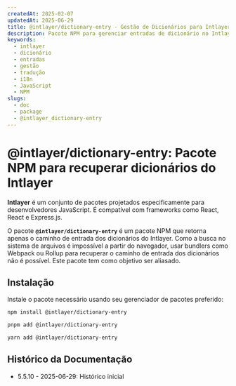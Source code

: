 ```yaml
---
createdAt: 2025-02-07
updatedAt: 2025-06-29
title: @intlayer/dictionary-entry - Gestão de Dicionários para Intlayer
description: Pacote NPM para gerenciar entradas de dicionário no Intlayer, fornecendo utilitários para criar, atualizar e organizar dicionários de tradução.
keywords:
  - intlayer
  - dicionário
  - entradas
  - gestão
  - tradução
  - i18n
  - JavaScript
  - NPM
slugs:
  - doc
  - package
  - @intlayer_dictionary-entry
---
```


# @intlayer/dictionary-entry: Pacote NPM para recuperar dicionários do Intlayer

**Intlayer** é um conjunto de pacotes projetados especificamente para desenvolvedores JavaScript. É compatível com frameworks como React, React e Express.js.

O pacote **`@intlayer/dictionary-entry`** é um pacote NPM que retorna apenas o caminho de entrada dos dicionários do Intlayer. Como a busca no sistema de arquivos é impossível a partir do navegador, usar bundlers como Webpack ou Rollup para recuperar o caminho de entrada dos dicionários não é possível. Este pacote tem como objetivo ser aliasado.

## Instalação

Instale o pacote necessário usando seu gerenciador de pacotes preferido:

```bash packageManager="npm"
npm install @intlayer/dictionary-entry
```

```bash packageManager="pnpm"
pnpm add @intlayer/dictionary-entry
```

```bash packageManager="yarn"
yarn add @intlayer/dictionary-entry
```

## Histórico da Documentação

- 5.5.10 - 2025-06-29: Histórico inicial

